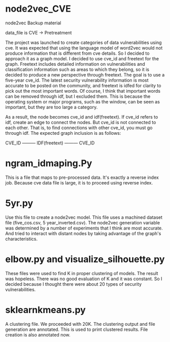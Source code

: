 # node2vec_CVE

node2vec Backup material

data_file is CVE -> Pretreatment

The project was launched to create categories of data vulnerabilities using cve.
It was expected that using the language model of word2vec would not produce information that is different from cve details.
So I decided to approach it as a graph model.
I decided to use cve_id and freetext for the graph.
Freetext includes detailed information on vulnerabilities and classification information such as areas to which they belong, so it is decided to produce a new perspective through freetext.
The goal is to use a five-year cve_id.
The latest security vulnerability information is most accurate to be posted on the community, and freetext is idfed for clarity to pick out the most important words. 
Of course, I think that important words can be removed through idf, but I excluded them.
This is because the operating system or major programs, such as the window, can be seen as important, but they are too large a category.

As a result, the node becomes cve_id and idf(freetext).
If cve_id refers to idf, create an edge to connect the nodes.
But cve_id is not connected to each other.
That is, to find connections with other cve_id, you must go through idf.
The expected graph inclusion is as follows:

CVE_ID ——— IDF(freetext) ——— CVE_ID

# ngram_idmaping.Py
This is a file that maps to pre-processed data. 
It's exactly a reverse index job.
Because cve data file is large, it is to proceed using reverse index.

# 5yr.py
Use this file to create a node2vec model.
This file uses a machined dataset file (five_cos.csv, 5 year_inverted.csv).
The node2vec generation variable was determined by a number of experiments that I think are most accurate.
And tried to interact with distant nodes by taking advantage of the graph's characteristics.

# elbow.py and visualize_silhouette.py
These files were used to find K in proper clustering of models.
The result was hopeless.
There was no good evaluation of K and it was constant.
So I decided because I thought there were about 20 types of security vulnerabilities.

# sklearnkmeans.py
A clustering file.
We proceeded with 20K.
The clustering output and file generation are annotated.
This is used to print clustered results.
File creation is also annotated now.
